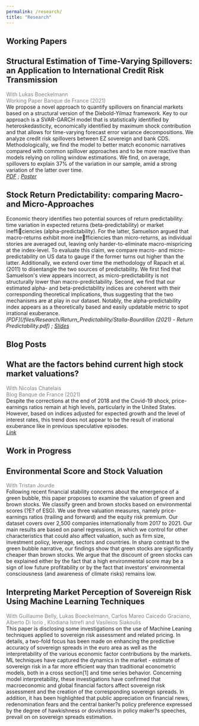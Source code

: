 ```yaml
---
permalink: /research/
title: "Research"
---
```

 
 <h2> Working Papers </h2>
 

## Structural Estimation of Time-Varying Spillovers: an Application to International Credit Risk Transmission
<span style="color:grey">With Lukas Boeckelmann</span> \
<span style="color:grey">Working Paper Banque de France (2021) </span>  \
We propose a novel approach to quantify spillovers on financial markets based on a structural version of the Diebold-Yilmaz framework. Key to our approach is a SVAR-GARCH model that is statistically identified by heteroskedasticity, economically identified by maximum shock contribution and that allows for time-varying forecast error variance decompositions. We analyze credit risk spillovers between EZ sovereign and bank CDS. Methodologically, we find the model to better match economic narratives compared with common spillover approaches and to be more reactive than models relying on rolling window estimations. We find, on average, spillovers to explain 37&#37; of the variation in our sample, amid a strong variation of the latter over time. \
*[PDF](https://publications.banque-france.fr/sites/default/files/medias/documents/wp798.pdf) ; [Poster](/files/Research/SVAR-GARCH/Poster_SVAR_GARCH.pdf)*


## Stock Return Predictability: comparing Macro- and Micro-Approaches
Economic theory identifies two potential sources of return predictability: time variation in expected returns (beta-predictability) or market inefficiencies (alpha-predictability). For the latter, Samuelson argued that macro-returns exhibit more inefficiencies than micro-returns, as individual stories are averaged out, leaving only harder-to-eliminate macro-mispricing at the index-level. To evaluate this claim, we compare macro- and micro-predictability on US data to gauge if the former turns out higher than the latter. Additionally, we extend over time the methodology of Rapach et al. (2011) to disentangle the two sources of predictability. We first  find that Samuelson's view appears incorrect, as micro-predictability is not structurally lower than macro-predictability. Second, we find that our estimated alpha- and beta-predictability indices are coherent with their corresponding theoretical implications, thus suggesting that the two mechanisms are at play in our dataset. Notably, the alpha-predictability index appears as a theoretically based and easily updatable metric to spot irrational exuberance.\
*[PDF](/files/Research/Return_Predictability/Stalla-Bourdillon (2021) - Return Predictability.pdf) ; [Slides](/files/Research/Return_Predictability/Slides_Return_Predictability.pdf)*


  <h2> Blog Posts </h2>

## What are the factors behind current high stock market valuations?
<span style="color:grey">With Nicolas Chatelais</span> \
<span style="color:grey">Blog Banque de France (2021) </span>  \
Despite the corrections at the end of 2018 and the Covid-19 shock, price-earnings ratios remain at high levels, particularly in the United States. However, based on indices adjusted for expected growth and the level of interest rates, this trend does not appear to be the result of irrational exuberance like in previous speculative episodes. \
*[Link](https://blocnotesdeleco.banque-france.fr/en/blog-entry/what-are-factors-behind-current-high-stock-market-valuations)*


 <h2> Work in Progress </h2>
 

## Environmental Score and Stock Valuation
<span style="color:grey">With Tristan Jourde</span> \
Following recent financial stability concerns about the emergence of a green bubble, this paper proposes to examine the valuation of green and brown stocks. We classify green and brown stocks based on environmental scores (?E? of ESG). We use three valuation measures, namely price-earnings ratios (trailing and forward) and the equity risk premium. Our dataset covers over 2,500 companies internationally from 2017 to 2021. Our main results are based on panel regressions, in which we control for other characteristics that could also affect valuation, such as firm size, investment policy, leverage, sectors and countries. In sharp contrast to the green bubble narrative, our findings show that green stocks are significantly cheaper than brown stocks. We argue that the discount of green stocks can be explained either by the fact that a high environmental score may be a sign of low future profitability or by the fact that investors' environmental consciousness (and awareness of climate risks) remains low. 


## Interpreting Market Perception of Sovereign Risk Using Machine Learning Techniques
<span style="color:grey">With Guillaume Belly, Lukas Boeckelmann, Carlos Mareo Caicedo Graciano, Alberto Di Iorio , Klodiana Istrefi and Vasileios Siakoulis</span> \
This paper is disclosing some investigations on the use of Machine Leaning techniques applied to sovereign risk assessment and related pricing. In details, a  two-fold focus has been made on enhancing the predictive accuracy of sovereign spreads in the euro area as well as the interpretability of the various economic factor contributions by the markets. ML techniques have captured the dynamics in the market - estimate of sovereign risk in a far more efficient way than traditional econometric models, both in a cross section[1] and time series behavior. Concerning model interpretability,  these investigations have confirmed that macroeconomic and global financial factors affect sovereign risk assessment and the creation of the corresponding  sovereign spreads. In addition, it has been highlighted that public appreciation  on financial news, redenomination fears and the central banker?s policy preference expressed by the degree of hawkishness or dovishness in policy maker?s speeches, prevail on  on sovereign spreads estimation. 








